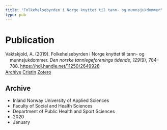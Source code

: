 ```yaml
---
title: "Folkehelsebyrden i Norge knyttet til tann- og munnsjukdommer"
type: pub
---
```

<h1>Publication</h1>
<article id="csl-bib-container-EVY8BPRN" class="csl-bib-container">
  <div class="csl-bib-body" style="line-height: 1.35; padding-left: 1em; text-indent:-1em;">
  <div class="csl-entry">Vaktskjold, A. (2019). Folkehelsebyrden i Norge knyttet til tann- og munnsjukdommer. <i>Den norske tannlegeforenings tidende</i>, <i>129</i>(9), 784&#x2013;788. <a href="https://hdl.handle.net/11250/2649928">https://hdl.handle.net/11250/2649928</a></div>
</div>
  <div class="csl-bib-buttons">
    <a href="#taxonomy-article-EVY8BPRN" class="csl-bib-button">Archive</a>
    <a href="https://app.cristin.no/results/show.jsf?id=1781762" alt="Cristin URL" class="csl-bib-button">Cristin</a>
    <a href="http://zotero.org/groups/5022929/items/EVY8BPRN" alt="Zotero URL" class="csl-bib-button">Zotero</a>
  </div>
  <div id="csl-bib-meta-container-EVY8BPRN"></div>
</article>
<div id="csl-bib-meta-EVY8BPRN" class="csl-bib-meta">
  <article id="taxonomy-article-EVY8BPRN" class="taxonomy-article">
    <h1>Archive</h1>
    <ul>
      <li>Inland Norway University of Applied Sciences</li>
      <li>Faculty of Social and Health Sciences</li>
      <li>Department of Public Health and Sport Sciences</li>
      <li>2020</li>
      <li>January</li>
    </ul>
  </article>
</div>

